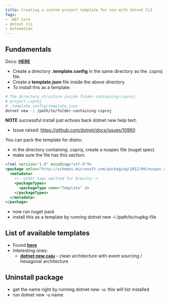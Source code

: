 ```yaml
---
title: Creating a custom project template for use with dotnet CLI 
Tags: 
- .NET Core 
- dotnet cli
- Automation
---
```


## Fundamentals
Docs: [**HERE**](https://docs.microsoft.com/en-us/dotnet/core/tools/custom-templates)
- Create a directory **.template.config** in the same directory as the .csproj file. 
- Create a **template.json**  file inside the above directory
- To install this as a template:

```bash
# The directory structure inside folder-containing-csproj:
# project.csproj
# .template.config/template.json
dotnet new -i /path/to/folder-containing-csproj
```
**NOTE** successful install just echoes back dotnet new help text: 
- Issue raised: https://github.com/dotnet/docs/issues/10960

You can pack the template for distro:
- in the directory containing .csproj, create a nuspec file (nuget spec)
- make sure the file has this section:
```xml
<?xml version="1.0" encoding="utf-8"?>
<package xmlns="http://schemas.microsoft.com/packaging/2012/06/nuspec.xsd">
  <metadata>
    <!--other tags omitted for brevity-->
    <packageTypes>
      <packageType name="Template" />
    </packageTypes>
  </metadata>
</package>
```
- now run nuget pack
- install this as a template by running dotnet new -i /path/to/nupkg-file

## List of available templates
- Found [**here**](https://github.com/dotnet/templating/wiki/Available-templates-for-dotnet-new)
- Interesting ones:
  - [**dotnet new caju**](https://github.com/ivanpaulovich/dotnet-new-caju) - clean architecture with event sourcing / hexagonal architecture

## Uninstall package
- get the name right by running dotnet new -u: this will list installed
- run dotnet new -u name